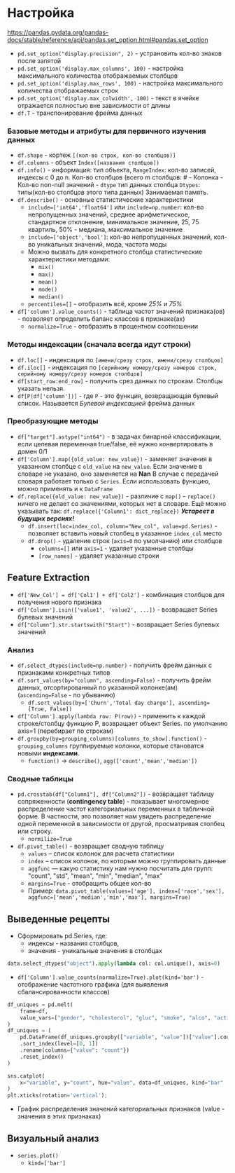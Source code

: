 # Настройка 
https://pandas.pydata.org/pandas-docs/stable/reference/api/pandas.set_option.html#pandas.set_option
- `pd.set_option("display.precision", 2)` - устрановить кол-во знаков после запятой
- `pd.set_option('display.max_columns', 100)` - настройка максимального количества отображаемых столбцов 
- `pd.set_option('display.max_rows', 100)` - настройка максимального количества отображаемых строк
- `pd.set_option('display.max_colwidth', 100)` - текст в ячейке отражается полностью вне зависимости от длины
- `df.T` - транспонирование фрейма данных

### Базовые методы и атрибуты для первичного изучения данных
- `df.shape` - кортеж `[(кол-во строк, кол-во столбцов)]`
- `df.columns` - объект `Index([названия столбцов])`
- `df.info()` - информация: тип объекта, `RangeIndex`: кол-во записей, индексы с 0 до n. Кол-во столбцов (всего m столбцов:
  \# - Колонка - Кол-во non-null значений - `dtype` тип данных столбца
  `Dtypes`: типы(кол-во столбцов этого типа данных)
  Занимаемая память.
- `df.describe()` - основные статистические характеристики
	- `include=['int64','float64']` или `include=np.number`:  кол-во непропущенных значений, среднее арифметическое, стандартное отклонение, минимальное значение, 25, 75 квартиль, 50% - медиана, максимальное значение
	- `include=['object','bool']`:  кол-во непропущенных значений, кол-во уникальных значений, мода, частота моды
	- Можно вызвать для конкретного столбца статистические характеристики методами:
		- `mix()` 
		- `max()`
		- `mean()`
		- `mode()`
		- `median()`
	- `percentiles=[]` - отобразить всё, кроме *25%* и *75%*
- `df['column'].value_counts()` -  таблица частот значений признака(ов) - позволяет определить баланс классов в признаке(ах)
	- `normalize=True` - отобразить в процентном соотношении 

### Методы индексации (сначала всегда идут строки)
- `df.loc[]` - индексация по `[имени/срезу строк, имени/срезу столбцов]`
- `df.iloc[]` - индексация по `[серийному номеру/срезу номеров строк, серийному номеру/срезу номеров столбцов]`
- `df[start_row:end_row]` - получить срез данных по строкам. Столбцы указать нельзя.
- `df[P(df['column'])]` - где `P` - это функция, возвращающая булевый список. Называется *Булевой индексацией* фрейма данных

### Преобразующие методы
- `df["target"].astype("int64")` - в задачах бинарной классификации, если целевая переменная true/false, её нужно конвертировать в домен 0/1
- `df['Column'].map({old_value: new_value})` - заменяет значения в указанном столбце с `old_value` на `new_value`. Если значение в словаре не указано, оно заменяется на **Nan**
  В случае с передачей словаря работает только с `Series`. 
  Если использовать функцию, можно применять и к `DataFrame`
- `df.replace({old_value: new_value})` - различие с `map()` - `replace()` ничего не делает со значениями, которых нет в словаре. 
  Ещё можно указывать так: `df.replace({'Column1': dict_replace})`
  ***Устареет в будущих версиях!***
  - `df.insert(loc=index_col, column="New_col", value=pd.Series)` - позволяет вставить новый столбец в указанное `index_col` место
  - `df.drop()` - удаление строк (`axis=0` по умолчанию) или столбцов
	  - `columns=[]` или `axis=1` - удаляет указанные столбцы
	  - `[row_names]` - удаляет указанные строки
  
## Feature Extraction
- `df['New_Col'] = df['Col1'] + df['Col2']` - комбинация столбцов для получения нового признака
- `df['Column'].isin(['value1', 'value2', ...])` - возвращает Series булевых значений
- `df["Column"].str.startswith("Start")` - возвращает Series булевых значений

### Анализ
- `df.select_dtypes(include=np.number)` - получить фрейм данных с признаками конкретных типов
-  `df.sort_values(by="column", ascending=False)` - получить фрейм данных, отсортированный по указанной колонке(ам) (`ascending=False` - по убыванию)
	- `df.sort_values(by=['Churn','Total day charge'], ascending=[True, False])`
- `df['Column'].apply(lambda row: P(row))` - применить к каждой строке/столбцу функцию P, возвращает объект Series. по умолчанию axis=1 (перебирает по строкам)
- `df.groupby(by=grouping_columns)[columns_to_show].function()` - `grouping_columns` группируемые колонки, которые становатся новыми **индексами**.
	- `function()` -> `describe()`, `agg(['count','mean','median'])`

### Сводные таблицы
- `pd.crosstab(df["Column1"], df["Column2"])` - возвращает таблицу сопряженности (**contingency table**) - показывает многомерное распределение частот категориальных переменных в табличной форме. В частности, это позволяет нам увидеть распределение одной переменной в зависимости от другой, просматривая столбец или строку.
	- `normilize=True`
- `df.pivot_table()` - возвращает сводную таблицу
	- `values` – список колонок для расчета статистики
	- `index` – список колонок, по которым можно группировать данные
	- `aggfunc` — какую статистику нам нужно посчитать для групп: "count", "std", "mean", "min", "median", "max"
	- `margins=True` - отобращить общее кол-во
	- Пример: `data.pivot_table(values=['age'], index=['race','sex'], aggfunc=['mean','median','min','max'], margins=True)`

## Выведенные рецепты
- Сформировать pd.Series, где:
	- индексы - названия столбцов, 
	- значения - уникальные значения в столбцах
```python
data.select_dtypes("object").apply(lambda col: col.unique(), axis=0)
```
- `df['Column'].value_counts(normalize=True).plot(kind='bar')` - отображение частотного графика (для выявления сбалансированности классов)
```python
df_uniques = pd.melt(
    frame=df,
    value_vars=["gender", "cholesterol", "gluc", "smoke", "alco", "active", "cardio"],
)
df_uniques = (
    pd.DataFrame(df_uniques.groupby(["variable", "value"])["value"].count())
    .sort_index(level=[0, 1])
    .rename(columns={"value": "count"})
    .reset_index()
)

sns.catplot(
    x="variable", y="count", hue="value", data=df_uniques, kind="bar"
)
plt.xticks(rotation='vertical');
```
- График распределения значений категориальных признаков (value - значения в этих признаках)
## Визуальный анализ
- `series.plot()`
	- `kind=['bar']`